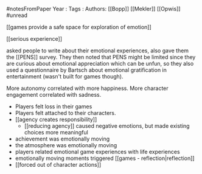 #notesFromPaper
Year   :
Tags   :
Authors: [[Bopp]] [[Mekler]] [[Opwis]]
#unread 

[[games provide a safe space for exploration of emotion]]

[[serious experience]]

asked people to write about their emotional experiences, also gave them the [[PENS]] survey. They then noted that PENS might be limited since they are curious about emotional appreciation which can be unfun, so they also used a questionnaire by Bartsch about emotional gratification in entertainment (wasn't built for games though).

More autonomy correlated with more happiness. More character engagement correlated with sadness.

 - Players felt loss in their games
 - Players felt attached to their characters.
 - [[agency creates responsibility]]
   - [[reducing agency]] caused negative emotions, but made existing choices more meaningful
 - achievement was emotionally moving
 - the atmosphere was emotionally moving
 - players related emotional game experiences with life experiences
 - emotionally moving moments triggered [[games - reflection|reflection]]
 - [[forced out of character actions]]
